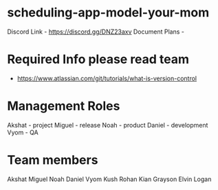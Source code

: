 # scheduling-app-model-your-mom
 Discord Link - https://discord.gg/DNZ23axv
 Document Plans -
# Required Info please read team 
 - https://www.atlassian.com/git/tutorials/what-is-version-control

# Management Roles
  Akshat - project
  Miguel - release
  Noah - product
  Daniel - development
  Vyom - QA

# Team members
  Akshat
  Miguel 
  Noah
  Daniel 
  Vyom
  Kush
  Rohan
  Kian
  Grayson
  Elvin
  Logan
